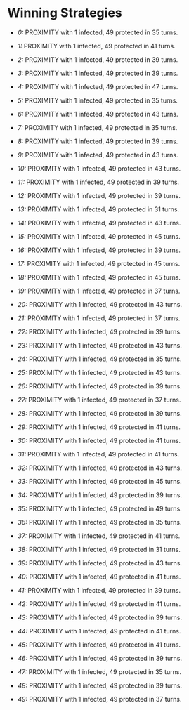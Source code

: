 # Winning Strategies

* _0:_ PROXIMITY with 1 infected, 49 protected in 35 turns.


* _1:_ PROXIMITY with 1 infected, 49 protected in 41 turns.


* _2:_ PROXIMITY with 1 infected, 49 protected in 39 turns.


* _3:_ PROXIMITY with 1 infected, 49 protected in 39 turns.


* _4:_ PROXIMITY with 1 infected, 49 protected in 47 turns.


* _5:_ PROXIMITY with 1 infected, 49 protected in 35 turns.


* _6:_ PROXIMITY with 1 infected, 49 protected in 43 turns.


* _7:_ PROXIMITY with 1 infected, 49 protected in 35 turns.


* _8:_ PROXIMITY with 1 infected, 49 protected in 39 turns.


* _9:_ PROXIMITY with 1 infected, 49 protected in 43 turns.


* _10:_ PROXIMITY with 1 infected, 49 protected in 43 turns.


* _11:_ PROXIMITY with 1 infected, 49 protected in 39 turns.


* _12:_ PROXIMITY with 1 infected, 49 protected in 39 turns.


* _13:_ PROXIMITY with 1 infected, 49 protected in 31 turns.


* _14:_ PROXIMITY with 1 infected, 49 protected in 43 turns.


* _15:_ PROXIMITY with 1 infected, 49 protected in 45 turns.


* _16:_ PROXIMITY with 1 infected, 49 protected in 39 turns.


* _17:_ PROXIMITY with 1 infected, 49 protected in 45 turns.


* _18:_ PROXIMITY with 1 infected, 49 protected in 45 turns.


* _19:_ PROXIMITY with 1 infected, 49 protected in 37 turns.


* _20:_ PROXIMITY with 1 infected, 49 protected in 43 turns.


* _21:_ PROXIMITY with 1 infected, 49 protected in 37 turns.


* _22:_ PROXIMITY with 1 infected, 49 protected in 39 turns.


* _23:_ PROXIMITY with 1 infected, 49 protected in 43 turns.


* _24:_ PROXIMITY with 1 infected, 49 protected in 35 turns.


* _25:_ PROXIMITY with 1 infected, 49 protected in 43 turns.


* _26:_ PROXIMITY with 1 infected, 49 protected in 39 turns.


* _27:_ PROXIMITY with 1 infected, 49 protected in 37 turns.


* _28:_ PROXIMITY with 1 infected, 49 protected in 39 turns.


* _29:_ PROXIMITY with 1 infected, 49 protected in 41 turns.


* _30:_ PROXIMITY with 1 infected, 49 protected in 41 turns.


* _31:_ PROXIMITY with 1 infected, 49 protected in 41 turns.


* _32:_ PROXIMITY with 1 infected, 49 protected in 43 turns.


* _33:_ PROXIMITY with 1 infected, 49 protected in 45 turns.


* _34:_ PROXIMITY with 1 infected, 49 protected in 39 turns.


* _35:_ PROXIMITY with 1 infected, 49 protected in 49 turns.


* _36:_ PROXIMITY with 1 infected, 49 protected in 35 turns.


* _37:_ PROXIMITY with 1 infected, 49 protected in 41 turns.


* _38:_ PROXIMITY with 1 infected, 49 protected in 31 turns.


* _39:_ PROXIMITY with 1 infected, 49 protected in 43 turns.


* _40:_ PROXIMITY with 1 infected, 49 protected in 41 turns.


* _41:_ PROXIMITY with 1 infected, 49 protected in 39 turns.


* _42:_ PROXIMITY with 1 infected, 49 protected in 41 turns.


* _43:_ PROXIMITY with 1 infected, 49 protected in 39 turns.


* _44:_ PROXIMITY with 1 infected, 49 protected in 41 turns.


* _45:_ PROXIMITY with 1 infected, 49 protected in 41 turns.


* _46:_ PROXIMITY with 1 infected, 49 protected in 39 turns.


* _47:_ PROXIMITY with 1 infected, 49 protected in 35 turns.


* _48:_ PROXIMITY with 1 infected, 49 protected in 39 turns.


* _49:_ PROXIMITY with 1 infected, 49 protected in 37 turns.



